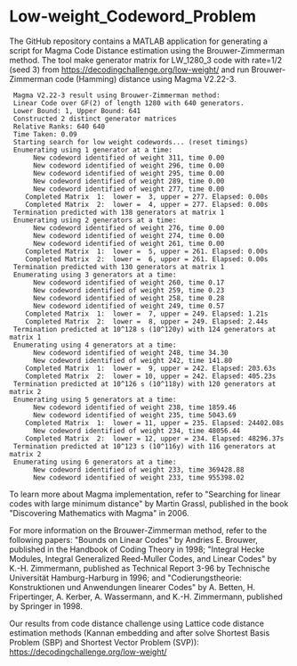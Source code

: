 # Low-weight_Codeword_Problem

The GitHub repository contains a MATLAB application for generating a script for Magma Code Distance estimation using the Brouwer-Zimmerman method. The tool make  generator matrix for  LW_1280_3 code with rate=1/2 (seed 3)  from https://decodingchallenge.org/low-weight/ and run Brouwer-Zimmerman code (Hamming) distance using Magma V2.22-3.


     Magma V2.22-3 result using Brouwer-Zimmerman method:
     Linear Code over GF(2) of length 1280 with 640 generators.
     Lower Bound: 1, Upper Bound: 641
     Constructed 2 distinct generator matrices
     Relative Ranks: 640 640 
     Time Taken: 0.09
     Starting search for low weight codewords... (reset timings)
     Enumerating using 1 generator at a time:
          New codeword identified of weight 311, time 0.00
          New codeword identified of weight 296, time 0.00
          New codeword identified of weight 295, time 0.00
          New codeword identified of weight 289, time 0.00
          New codeword identified of weight 277, time 0.00
        Completed Matrix  1:  lower =  3, upper = 277. Elapsed: 0.00s
        Completed Matrix  2:  lower =  4, upper = 277. Elapsed: 0.00s
     Termination predicted with 138 generators at matrix 1
     Enumerating using 2 generators at a time:
          New codeword identified of weight 276, time 0.00
          New codeword identified of weight 274, time 0.00
          New codeword identified of weight 261, time 0.00
        Completed Matrix  1:  lower =  5, upper = 261. Elapsed: 0.00s
        Completed Matrix  2:  lower =  6, upper = 261. Elapsed: 0.00s
     Termination predicted with 130 generators at matrix 1
     Enumerating using 3 generators at a time:
          New codeword identified of weight 260, time 0.17
          New codeword identified of weight 259, time 0.23
          New codeword identified of weight 258, time 0.28
          New codeword identified of weight 249, time 0.57
        Completed Matrix  1:  lower =  7, upper = 249. Elapsed: 1.21s
        Completed Matrix  2:  lower =  8, upper = 249. Elapsed: 2.44s
     Termination predicted at 10^128 s (10^120y) with 124 generators at matrix 1
     Enumerating using 4 generators at a time:
          New codeword identified of weight 248, time 34.30
          New codeword identified of weight 242, time 141.80
        Completed Matrix  1:  lower =  9, upper = 242. Elapsed: 203.63s
        Completed Matrix  2:  lower = 10, upper = 242. Elapsed: 405.23s
     Termination predicted at 10^126 s (10^118y) with 120 generators at matrix 2
     Enumerating using 5 generators at a time:
          New codeword identified of weight 238, time 1859.46
          New codeword identified of weight 235, time 5043.69
        Completed Matrix  1:  lower = 11, upper = 235. Elapsed: 24402.08s
          New codeword identified of weight 234, time 48056.44
        Completed Matrix  2:  lower = 12, upper = 234. Elapsed: 48296.37s
     Termination predicted at 10^123 s (10^116y) with 116 generators at matrix 2
     Enumerating using 6 generators at a time:
          New codeword identified of weight 233, time 369428.88
          New codeword identified of weight 233, time 955398.02


To learn more about Magma implementation, refer to "Searching for linear codes with large minimum distance" by Martin Grassl, published in the book "Discovering Mathematics with Magma" in 2006.

For more information on the Brouwer-Zimmerman method, refer to the following papers: "Bounds on Linear Codes" by Andries E. Brouwer, published in the Handbook of Coding Theory in 1998; "Integral Hecke Modules, Integral Generalized Reed-Muller Codes, and Linear Codes" by K.-H. Zimmermann, published as Technical Report 3-96 by Technische Universität Hamburg-Harburg in 1996; and "Codierungstheorie: Konstruktionen und Anwendungen linearer Codes" by A. Betten, H. Fripertinger, A. Kerber, A. Wassermann, and K.-H. Zimmermann, published by Springer in 1998.

Our results from code distance challenge using Lattice code distance estimation methods (Kannan embedding and after solve Shortest Basis Problem (SBP) and Shortest Vector Problem (SVP)): https://decodingchallenge.org/low-weight/


